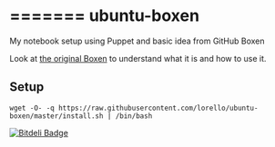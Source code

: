 =======
ubuntu-boxen
============

My notebook setup using Puppet and basic idea from GitHub Boxen

Look at [the original Boxen](http://boxen.github.com/) to understand what it is and how to use it.

Setup
-----
    wget -O- -q https://raw.githubusercontent.com/lorello/ubuntu-boxen/master/install.sh | /bin/bash


[![Bitdeli Badge](https://d2weczhvl823v0.cloudfront.net/lorello/ubuntu-boxen/trend.png)](https://bitdeli.com/free "Bitdeli Badge")
